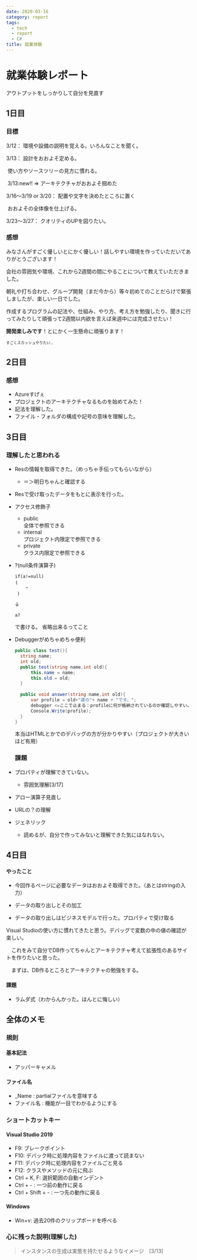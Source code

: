 ```yaml
---
date: 2020-03-16
category: report
tags:
  - tech
  - report
  - C#
title: 就業体験
---
```

# 就業体験レポート

 アウトプットをしっかりして自分を見直す

## 1日目


### 目標
3/12：	環境や設備の説明を覚える。いろんなことを聞く。

3/13：	設計をおおよそ定める。

​				使い方やソースツリーの見方に慣れる。

​				3/13:new!! =>	アーキテクチャがおおよそ掴めた

3/16～3/19 or 3/20：	配置や文字を決めたところに置く

​										 おおよその全体像を仕上げる。

3/23～3/27：	クオリティのUPを図りたい。

### 感想

みなさんがすごく優しいとにかく優しい！話しやすい環境を作っていただいてありがとうございます！

会社の雰囲気や環境、これから2週間の間にやることについて教えていただきました。

朝礼や打ち合わせ、グループ開発（まだ今から）等々初めてのことだらけで緊張しましたが、楽しい一日でした。

作成するプログラムの記法や、仕組み、やり方、考え方を勉強したり、聞きに行ってみたりして頑張って2週間以内欲を言えば来週中には完成させたい！

**開発楽しみです**！とにかく一生懸命に頑張ります！

<span style="font-size: 10px">すごくスカッシュやりたい...</span>



## 2日目

### 感想

+ Azureすげぇ
+ プロジェクトのアーキテクチャなるものを始めてみた！
+ 記法を理解した。
+ ファイル・フォルダの構成や記号の意味を理解した。



## 3日目

### 理解したと思われる

- Resの情報を取得できた。（めっちゃ手伝ってもらいながら）

  - ＝＞明日ちゃんと確認する

- Resで受け取ったデータをもとに表示を行った。

- アクセス修飾子

  + public  
      <span>全体で参照できる</span>
  + internal  
      <span>プロジェクト内限定で参照できる</span>
  + private  
      <span>クラス内限定で参照できる</span>

- ?(null条件演算子)

  ```
  if(a!=null)
  ｛
      ~
   ｝
  ```

  ↓

  ```
  a?
  ```

  で書ける。
  省略出来るってこと

- Debuggerがめちゃめちゃ便利

  ```c#
  public class test(){
  	string name;
  	int old;
  	public test(string name,int old){
  		this.name = name;
  		this.old = old;
  	}
      
  	public void answer(string name,int old){
  		var profile = old+"歳の"+ name + "です。";
  		debugger <=ここで止まる：profileに何が格納されているのか確認しやすい。
  		Console.Write(profile);
  	}
  }
  ```

  本当はHTMLとかでのデバッグの方が分かりやすい（プロジェクトが大きいほど有用）

  

  ### 課題

- プロパティが理解できていない。

  - 雰囲気理解[3/17]

- アロー演算子見直し

- URLの？の理解

- ジェネリック

  - 読めるが、自分で作ってみないと理解できた気にはなれない。

## 4日目

#### やったこと

- 今回作るページに必要なデータはおおよそ取得できた。（あとはstringの入力）

- データの取り出しとその加工
- データの取り出しはビジネスモデルで行った。プロパティで受け取る

<span>Visual Studioの使い方に慣れてきたと思う。デバッグで変数の中の値の確認が楽しい。

　これをみて自分でDB作ってちゃんとアーキテクチャ考えて拡張性のあるサイトを作りたいと思った。

　まずは、DB作るところとアーキテクチャの勉強をする。

</span>

#### 課題

- ラムダ式（わからんかった。ほんとに悔しい）

## 全体のメモ

### 規則

#### 基本記法

+ アッパーキャメル

#### ファイル名

+ _Name : partialファイルを意味する
+ ファイル名 : 機能が一目でわかるようにする

### ショートカットキー

#### Visual Studio 2019

+ F9: ブレークポイント
+ F10: デバック時に処理内容をファイルに渡って読まない
+ F11: デバック時に処理内容をファイルごと見る
+ F12: クラスやメソッドの元に飛ぶ
+ Ctrl + K, F: 選択範囲の自動インデント
+ Ctrl + - : 一つ前の動作に戻る
+ Ctrl + Shift + - : 一つ先の動作に戻る

#### Windows

+ Win+v: 過去20件のクリップボードを呼べる



### 心に残った説明(理解した)

> インスタンスの生成は実態を持たせるようなイメージ　[3/13]